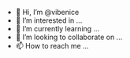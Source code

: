 - 👋 Hi, I’m @vibenice
- 👀 I’m interested in ...
- 🌱 I’m currently learning ...
- 💞️ I’m looking to collaborate on ...
- 📫 How to reach me ...

<!---
vibenice/vibenice is a ✨ special ✨ repository because its `README.md` (this file) appears on your GitHub profile.
You can click the Preview link to take a look at your changes.
--->
